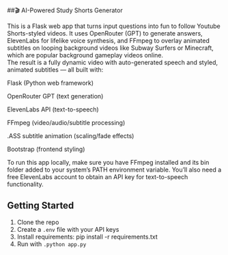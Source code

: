 
##🎬 AI-Powered Study Shorts Generator

This is a Flask web app that turns input questions into fun to follow Youtube Shorts-styled videos. It uses OpenRouter (GPT) to generate answers, 
ElevenLabs for lifelike voice synthesis, and FFmpeg to overlay animated subtitles on looping background videos like Subway Surfers or Minecraft, which are popular background gameplay videos online.  
The result is a fully dynamic video with auto-generated speech and styled, animated subtitles — all built with:

Flask (Python web framework)

OpenRouter GPT (text generation)

 ElevenLabs API (text-to-speech)

FFmpeg (video/audio/subtitle processing)

.ASS subtitle animation (scaling/fade effects)

Bootstrap (frontend styling)

To run this app locally, make sure you have FFmpeg installed and its bin folder added to your system’s PATH environment variable. You’ll also need a free ElevenLabs account to obtain an API key for text-to-speech functionality.

##  Getting Started

1. Clone the repo
2. Create a `.env` file with your API keys
3. Install requirements:
   pip install -r requirements.txt
4. Run with `.python app.py`

